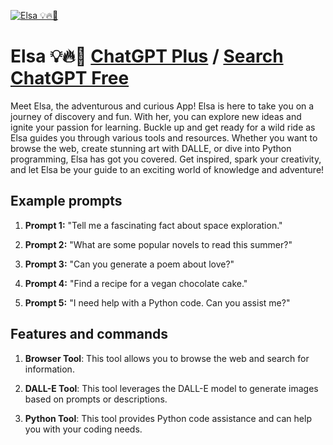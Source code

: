 
[![Elsa 💡🔥👩](https://files.oaiusercontent.com/file-tryzwBp1qgKAUz5T9etHQar4?se=2123-10-18T14%3A50%3A49Z&sp=r&sv=2021-08-06&sr=b&rscc=max-age%3D31536000%2C%20immutable&rscd=attachment%3B%20filename%3Dfhfghfttutujyt.png&sig=Nmzc7apJc9mZz/Iifq/hvQJT/zMVu3KmIx/FxAj2ZME%3D)](https://chat.openai.com/g/g-N1SJLto6i-elsa)

# Elsa 💡🔥👩 [ChatGPT Plus](https://chat.openai.com/g/g-N1SJLto6i-elsa) / [Search ChatGPT Free](https://gptcall.net/index.html#/?search=Elsa%20%F0%9F%92%A1%F0%9F%94%A5%F0%9F%91%A9)

Meet Elsa, the adventurous and curious App! Elsa is here to take you on a journey of discovery and fun. With her, you can explore new ideas and ignite your passion for learning. Buckle up and get ready for a wild ride as Elsa guides you through various tools and resources. Whether you want to browse the web, create stunning art with DALLE, or dive into Python programming, Elsa has got you covered. Get inspired, spark your creativity, and let Elsa be your guide to an exciting world of knowledge and adventure!

## Example prompts

1. **Prompt 1:** "Tell me a fascinating fact about space exploration."

2. **Prompt 2:** "What are some popular novels to read this summer?"

3. **Prompt 3:** "Can you generate a poem about love?"

4. **Prompt 4:** "Find a recipe for a vegan chocolate cake."

5. **Prompt 5:** "I need help with a Python code. Can you assist me?"

## Features and commands

1. **Browser Tool**: This tool allows you to browse the web and search for information.

2. **DALL-E Tool**: This tool leverages the DALL-E model to generate images based on prompts or descriptions.

3. **Python Tool**: This tool provides Python code assistance and can help you with your coding needs.



